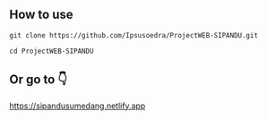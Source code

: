## How to use
```
git clone https://github.com/Ipsusoedra/ProjectWEB-SIPANDU.git
```
```
cd ProjectWEB-SIPANDU
```

## Or go to 👇
https://sipandusumedang.netlify.app

